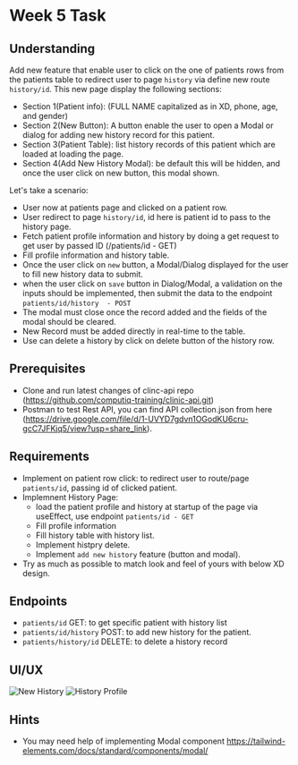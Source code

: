 # Week 5 Task
## Understanding
Add new feature that enable user to click on the one of patients rows from the patients table to redirect user to page `history` via define new route `history/id`.
This new page display the following sections:
- Section 1(Patient info): (FULL NAME capitalized as in XD, phone, age, and gender)
- Section 2(New Button): A button enable the user to open a Modal or dialog for adding new history record for this patient.
- Section 3(Patient Table): list history records of this patient which are loaded at loading the page.
- Section 4(Add New History Modal): be default this will be hidden, and once the user click on new button, this modal shown.



Let's take a scenario:
- User now at patients page and clicked on a patient row.
- User redirect to page `history/id`, id here is patient id to pass to the history page.
- Fetch patient profile information and history by doing a get request to get user by passed ID (/patients/id - GET)
- Fill profile information and history table.
- Once the user click on `new` button, a Modal/Dialog displayed for the user to fill new history data to submit.
- when the user click on `save` button in Dialog/Modal, a validation on the inputs should be implemented, then submit the data to the endpoint `patients/id/history  - POST`
- The modal must close once the record added and the fields of the modal should be cleared.
- New Record must be added directly in real-time to the table.
- Use can delete a history by click on delete button of the history row.
## Prerequisites
- Clone and run latest changes of clinc-api repo (https://github.com/computiq-training/clinic-api.git)
- Postman to test Rest API, you can find API collection.json from here (https://drive.google.com/file/d/1-UVYD7gdvn1OGodKU6cru-gcC7JFKjq5/view?usp=share_link).

## Requirements
- Implement on patient row click: to redirect user to route/page `patients/id`, passing id of clicked patient.
- Implemnent History Page: 
  - load the patient profile and history at startup of the page via useEffect, use endpoint `patients/id - GET`
  - Fill profile information
  - Fill history table with history list.
  - Implement histpry delete.
  - Implement `add new history` feature (button and modal).
- Try as much as possible to match look and feel of yours with below XD design.
## Endpoints
- `patients/id` GET: to get specific patient with history list
- `patients/id/history` POST: to add new history for the patient.
- `patients/history/id` DELETE: to delete a history record 
## UI/UX
![New History](https://user-images.githubusercontent.com/20383171/203422472-06e0a181-f70c-4950-bf5a-ef5f23372433.png)
![History Profile](https://user-images.githubusercontent.com/20383171/203422477-6540b000-831a-49d9-a7c6-36d8e515a1e7.png)

## Hints
- You may need help of implementing Modal component https://tailwind-elements.com/docs/standard/components/modal/
